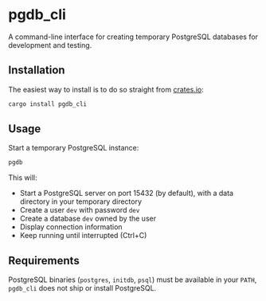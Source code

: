 # pgdb_cli

A command-line interface for creating temporary PostgreSQL databases for development and testing.

## Installation

The easiest way to install is to do so straight from [crates.io](https://crates.io/crates/pgdb_cli):

```bash
cargo install pgdb_cli
```

## Usage

Start a temporary PostgreSQL instance:

```bash
pgdb
```

This will:

- Start a PostgreSQL server on port 15432 (by default), with a data directory in your temporary directory
- Create a user `dev` with password `dev`
- Create a database `dev` owned by the user
- Display connection information
- Keep running until interrupted (Ctrl+C)

## Requirements

PostgreSQL binaries (`postgres`, `initdb`, `psql`) must be available in your `PATH`, `pgdb_cli` does not ship or install
PostgreSQL.
